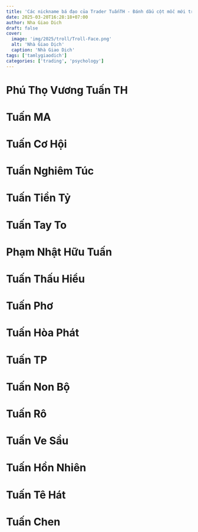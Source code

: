 ```yaml
---
title: 'Các nickname bá đạo của Trader TuấnTH - Đánh dấu cột mốc mới trong sự nghiệp trading - Phiên bản Troll v1.0'
date: 2025-03-20T16:28:18+07:00
author: Nha Giao Dich
draft: false
cover:
  image: 'img/2025/troll/Troll-Face.png'
  alt: 'Nhà Giao Dịch'
  caption: 'Nhà Giao Dịch'
tags: ['tamlygiaodich']
categories: ['trading', 'psychology']
---
```


# Phú Thọ Vương Tuấn TH

# Tuấn MA

# Tuấn Cơ Hội

# Tuấn Nghiêm Túc

# Tuấn Tiền Tỷ

# Tuấn Tay To

# Phạm Nhật Hữu Tuấn

# Tuấn Thấu Hiểu

# Tuấn Phơ

# Tuấn Hòa Phát

# Tuấn TP

# Tuấn Non Bộ

# Tuấn Rô

# Tuấn Ve Sầu

# Tuấn Hồn Nhiên

# Tuấn Tê Hát

# Tuấn Chen
